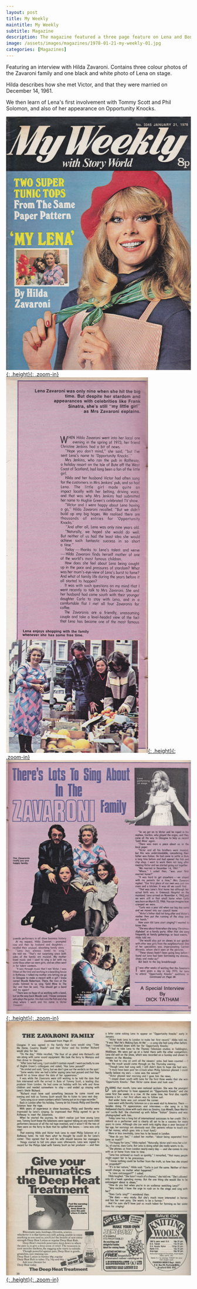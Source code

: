 ```yaml
---
layout: post
title: My Weekly
maintitle: My Weekly
subtitle: Magazine
description: The magazine featured a three page feature on Lena and Bonnie.
image: /assets/images/magazines/1978-01-21-my-weekly-01.jpg
categories: [Magazines]
---
```


Featuring an interview with Hilda Zavaroni. Contains three colour photos of the Zavaroni family and one black and white photo of Lena on stage.

Hilda describes how she met Victor, and that they were married on December 14, 1961.

We then learn of Lena's first involvement with Tommy Scott and Phil Solomon, and also of her appearance on Opportunity Knocks.

[![](/assets/images/magazines/1978-01-21-my-weekly-01.jpg){: .height}{: .zoom-in}](/assets/images/magazines/1978-01-21-my-weekly-01.jpg)
[![](/assets/images/magazines/1978-01-21-my-weekly-02.jpg){: .height}{: .zoom-in}](/assets/images/magazines/1978-01-21-my-weekly-02.jpg)
[![](/assets/images/magazines/1978-01-21-my-weekly-03.jpg){: .height}{: .zoom-in}](/assets/images/magazines/1978-01-21-my-weekly-03.jpg)
[![](/assets/images/magazines/1978-01-21-my-weekly-04.jpg){: .height}{: .zoom-in}](/assets/images/magazines/1978-01-21-my-weekly-04.jpg)

<style>
.height {width:auto; height:283.43px;}
</style>

